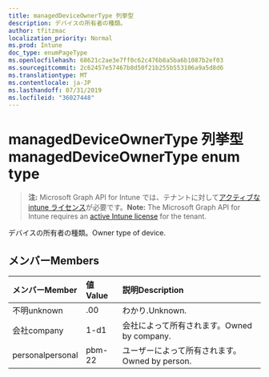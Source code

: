 ```yaml
---
title: managedDeviceOwnerType 列挙型
description: デバイスの所有者の種類。
author: tfitzmac
localization_priority: Normal
ms.prod: Intune
doc_type: enumPageType
ms.openlocfilehash: 68621c2ae3e7ff0c62c476b8a5ba6b1087b2ef03
ms.sourcegitcommit: 2c62457e57467b8d50f21b255b553106a9a5d8d6
ms.translationtype: MT
ms.contentlocale: ja-JP
ms.lasthandoff: 07/31/2019
ms.locfileid: "36027448"
---
```

# <a name="manageddeviceownertype-enum-type"></a><span data-ttu-id="0dbf5-103">managedDeviceOwnerType 列挙型</span><span class="sxs-lookup"><span data-stu-id="0dbf5-103">managedDeviceOwnerType enum type</span></span>

> <span data-ttu-id="0dbf5-104">**注:** Microsoft Graph API for Intune では、テナントに対して[アクティブな intune ライセンス](https://go.microsoft.com/fwlink/?linkid=839381)が必要です。</span><span class="sxs-lookup"><span data-stu-id="0dbf5-104">**Note:** The Microsoft Graph API for Intune requires an [active Intune license](https://go.microsoft.com/fwlink/?linkid=839381) for the tenant.</span></span>

<span data-ttu-id="0dbf5-105">デバイスの所有者の種類。</span><span class="sxs-lookup"><span data-stu-id="0dbf5-105">Owner type of device.</span></span>

## <a name="members"></a><span data-ttu-id="0dbf5-106">メンバー</span><span class="sxs-lookup"><span data-stu-id="0dbf5-106">Members</span></span>
|<span data-ttu-id="0dbf5-107">メンバー</span><span class="sxs-lookup"><span data-stu-id="0dbf5-107">Member</span></span>|<span data-ttu-id="0dbf5-108">値</span><span class="sxs-lookup"><span data-stu-id="0dbf5-108">Value</span></span>|<span data-ttu-id="0dbf5-109">説明</span><span class="sxs-lookup"><span data-stu-id="0dbf5-109">Description</span></span>|
|:---|:---|:---|
|<span data-ttu-id="0dbf5-110">不明</span><span class="sxs-lookup"><span data-stu-id="0dbf5-110">unknown</span></span>|<span data-ttu-id="0dbf5-111">.0</span><span class="sxs-lookup"><span data-stu-id="0dbf5-111">0</span></span>|<span data-ttu-id="0dbf5-112">わかり.</span><span class="sxs-lookup"><span data-stu-id="0dbf5-112">Unknown.</span></span>|
|<span data-ttu-id="0dbf5-113">会社</span><span class="sxs-lookup"><span data-stu-id="0dbf5-113">company</span></span>|<span data-ttu-id="0dbf5-114">1-d</span><span class="sxs-lookup"><span data-stu-id="0dbf5-114">1</span></span>|<span data-ttu-id="0dbf5-115">会社によって所有されます。</span><span class="sxs-lookup"><span data-stu-id="0dbf5-115">Owned by company.</span></span>|
|<span data-ttu-id="0dbf5-116">personal</span><span class="sxs-lookup"><span data-stu-id="0dbf5-116">personal</span></span>|<span data-ttu-id="0dbf5-117">pbm-2</span><span class="sxs-lookup"><span data-stu-id="0dbf5-117">2</span></span>|<span data-ttu-id="0dbf5-118">ユーザーによって所有されます。</span><span class="sxs-lookup"><span data-stu-id="0dbf5-118">Owned by person.</span></span>|



